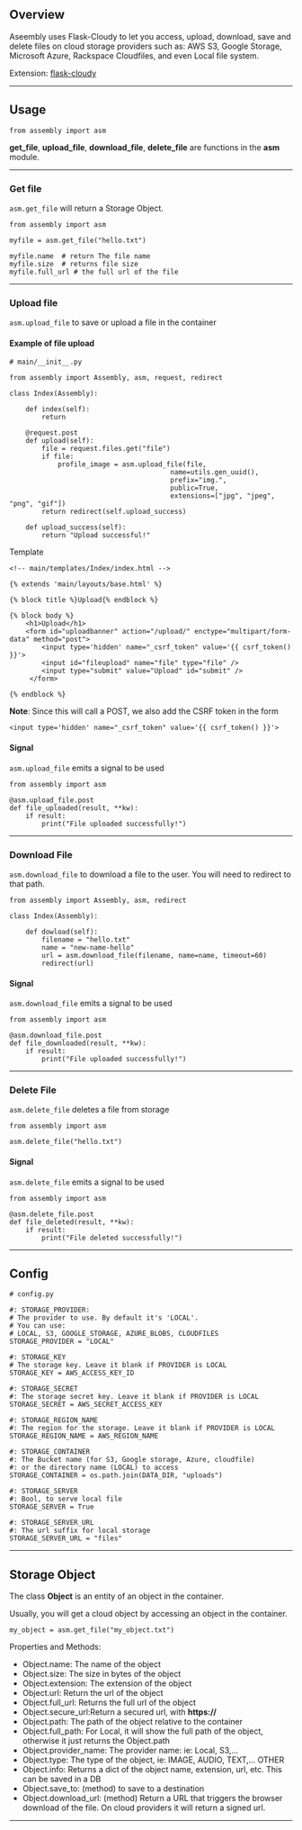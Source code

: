 
## Overview

Aseembly uses Flask-Cloudy to let you access, upload, download, save and delete files on cloud
storage providers such as: AWS S3, Google Storage, Microsoft Azure,
Rackspace Cloudfiles, and even Local file system.

Extension: <a href="https://github.com/mardix/flask-cloudy" target="_blank">flask-cloudy</a>

---

## Usage

```
from assembly import asm
```

**get_file**, **upload_file**, **download_file**, **delete_file** are functions in the **asm** module.


---


### Get file

`asm.get_file` will return a Storage Object.

```
from assembly import asm

myfile = asm.get_file("hello.txt")

myfile.name  # return The file name
myfile.size  # returns file size
myfile.full_url # the full url of the file

```

---

### Upload file

`asm.upload_file` to save or upload a file in the container

#### Example of file upload

```
# main/__init__.py

from assembly import Assembly, asm, request, redirect

class Index(Assembly):

    def index(self):
        return

    @request.post
    def upload(self):
        file = request.files.get("file")
        if file:
            profile_image = asm.upload_file(file,
                                        name=utils.gen_uuid(),
                                        prefix="img.",
                                        public=True,
                                        extensions=["jpg", "jpeg", "png", "gif"])
        return redirect(self.upload_success)

    def upload_success(self):
        return "Upload successful!" 

```

Template


```
<!-- main/templates/Index/index.html -->

{% extends 'main/layouts/base.html' %}

{% block title %}Upload{% endblock %}

{% block body %}
    <h1>Upload</h1>
    <form id="uploadbanner" action="/upload/" enctype="multipart/form-data" method="post">
        <input type='hidden' name="_csrf_token" value='{{ csrf_token() }}'>
        <input id="fileupload" name="file" type="file" />
        <input type="submit" value="Upload" id="submit" />
     </form>    

{% endblock %}

```

**Note**: Since this will call a POST, we also add the CSRF token in the form

```
<input type='hidden' name="_csrf_token" value='{{ csrf_token() }}'>
```

#### Signal

`asm.upload_file` emits a signal to be used

```
from assembly import asm

@asm.upload_file.post
def file_uploaded(result, **kw):
    if result:
        print("File uploaded successfully!")

```

---

### Download File

`asm.download_file` to download a file to the user. You will need to redirect to that path.

```
from assembly import Assembly, asm, redirect

class Index(Assembly):

    def dowload(self):
        filename = "hello.txt"
        name = "new-name-hello"
        url = asm.download_file(filename, name=name, timeout=60)
        redirect(url)

```

#### Signal

`asm.download_file` emits a signal to be used

```
from assembly import asm

@asm.download_file.post
def file_downloaded(result, **kw):
    if result:
        print("File uploaded successfully!")

```

---

### Delete File

`asm.delete_file` deletes a file from storage


```
from assembly import asm 

asm.delete_file("hello.txt")

```

#### Signal

`asm.delete_file` emits a signal to be used

```
from assembly import asm

@asm.delete_file.post
def file_deleted(result, **kw):
    if result:
        print("File deleted successfully!")

```

---

## Config

```
# config.py

#: STORAGE_PROVIDER:
# The provider to use. By default it's 'LOCAL'.
# You can use:
# LOCAL, S3, GOOGLE_STORAGE, AZURE_BLOBS, CLOUDFILES
STORAGE_PROVIDER = "LOCAL"

#: STORAGE_KEY
# The storage key. Leave it blank if PROVIDER is LOCAL
STORAGE_KEY = AWS_ACCESS_KEY_ID

#: STORAGE_SECRET
#: The storage secret key. Leave it blank if PROVIDER is LOCAL
STORAGE_SECRET = AWS_SECRET_ACCESS_KEY

#: STORAGE_REGION_NAME
#: The region for the storage. Leave it blank if PROVIDER is LOCAL
STORAGE_REGION_NAME = AWS_REGION_NAME

#: STORAGE_CONTAINER
#: The Bucket name (for S3, Google storage, Azure, cloudfile)
#: or the directory name (LOCAL) to access
STORAGE_CONTAINER = os.path.join(DATA_DIR, "uploads")

#: STORAGE_SERVER
#: Bool, to serve local file
STORAGE_SERVER = True

#: STORAGE_SERVER_URL
#: The url suffix for local storage
STORAGE_SERVER_URL = "files"

```

---

## Storage Object

The class **Object** is an entity of an object in the container.

Usually, you will get a cloud object by accessing an object in the container.
```
my_object = asm.get_file("my_object.txt")
```	

Properties and Methods:
	
- Object.name: The name of the object
- Object.size: The size in bytes of the object
- Object.extension: The extension of the object
- Object.url: Return the url of the object
- Object.full_url: Returns the full url of the object
- Object.secure_url:Return a secured url, with **https://** 
- Object.path: The path of the object relative to the container
- Object.full_path: For Local, it will show the full path of the object, otherwise it just returns the Object.path
- Object.provider_name: The provider name: ie: Local, S3,...
- Object.type: The type of the object, ie: IMAGE, AUDIO, TEXT,... OTHER
- Object.info: Returns a dict of the object name, extension, url, etc. This can be saved in a DB
- Object.save_to: (method) to save to a destination
- Object.download_url: (method) Return a URL that triggers the browser download of the file. On cloud providers it will return a signed url.

---

